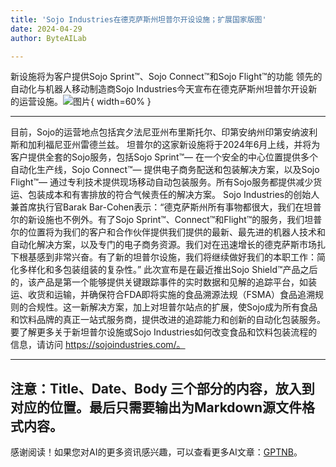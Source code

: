 ```yaml
---
title: 'Sojo Industries在德克萨斯州坦普尔开设设施；扩展国家版图'
date: 2024-04-29
author: ByteAILab

---
```


新设施将为客户提供Sojo Sprint™、Sojo Connect™和Sojo Flight™的功能
领先的自动化与机器人移动制造商Sojo Industries今天宣布在德克萨斯州坦普尔开设新的运营设施。![图片](https://ai-techpark.com/wp-content/uploads/2024/04/Sojo-Ind-960x540.jpg){ width=60% }

---
目前，Sojo的运营地点包括宾夕法尼亚州布里斯托尔、印第安纳州印第安纳波利斯和加利福尼亚州雷德兰兹。
坦普尔的这家新设施将于2024年6月上线，并将为客户提供全套的Sojo服务，包括Sojo Sprint™— 在一个安全的中心位置提供多个自动化生产线，Sojo Connect™— 提供电子商务配送和包装解决方案，以及Sojo Flight™— 通过专利技术提供现场移动自动包装服务。所有Sojo服务都提供减少货运、包装成本和有害排放的符合气候责任的解决方案。
Sojo Industries的创始人兼首席执行官Barak Bar-Cohen表示：“德克萨斯州所有事物都很大，我们在坦普尔的新设施也不例外。有了Sojo Sprint™、Connect™和Flight™的服务，我们坦普尔的位置将为我们的客户和合作伙伴提供我们提供的最新、最先进的机器人技术和自动化解决方案，以及专门的电子商务资源。我们对在迅速增长的德克萨斯市场扎下根基感到非常兴奋。有了新的坦普尔设施，我们将继续做好我们的本职工作：简化多样化和多包装组装的复杂性。”
此次宣布是在最近推出Sojo Shield™产品之后的，该产品是第一个能够提供关键跟踪事件的实时数据和见解的追踪平台，如装运、收货和运输，并确保符合FDA即将实施的食品溯源法规（FSMA）食品追溯规则的合规性。这一新解决方案，加上对坦普尔站点的扩展，使Sojo成为所有食品和饮料品牌的真正一站式服务商，提供改进的追踪能力和创新的自动化包装服务。
要了解更多关于新坦普尔设施或Sojo Industries如何改变食品和饮料包装流程的信息，请访问 https://sojoindustries.com/。

---

注意：Title、Date、Body 三个部分的内容，放入到对应的位置。最后只需要输出为Markdown源文件格式内容。
---
感谢阅读！如果您对AI的更多资讯感兴趣，可以查看更多AI文章：[GPTNB](https://gptnb.com)。
